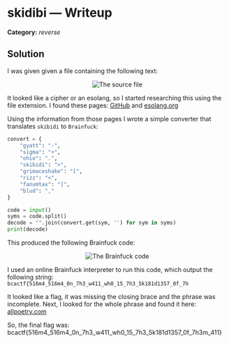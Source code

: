 # skidibi — Writeup

**Category:** *reverse*

## Solution

I was given given a file containing the following text:

<p align="center">
<img src="../../resources/BCACTF 6.0/skibidi1.png" alt="The source file"/>
</p>

It looked like a cipher or an esolang, so I started researching this using the file extension. I found these pages:  [GitHub](https://github.com/Gen-Alpha-Inc/skibidi-lang) and [esolang.org](https://esolangs.org/wiki/Gen_Alpha_Brainrot)

Using the information from those pages I wrote a simple converter that translates `skibidi` to `Brainfuck`:

```python
convert = {
	"gyatt": "-",
	"sigma": "+",
	"ohio": ".",
	"skibidi": ">",
	"grimaceshake": "[",
	"rizz": "<",
	"fanumtax": "]",
	"blud": ","
}

code = input()
syms = code.split()
decode = "".join(convert.get(sym, '') for sym in syms)
print(decode)
```

This produced the following Brainfuck code:

<p align="center">
<img src="../../resources/BCACTF 6.0/skibidi2.png" alt="The Brainfuck code"/>
</p>

I used an online Brainfuck interpreter to run this code, which output the following string: `bcactf{516m4_516m4_0n_7h3_w411_wh0_15_7h3_5k181d1357_0f_7h`

It looked like a flag, it was missing the closing brace and the phrase was incomplete. Next, I looked for the whole phrase and found it here: [allpoetry.com]([https://allpoetry.com/poem/18007983-sigma-sigma-on-the-wall](https://allpoetry.com/poem/18007983-sigma-sigma-on-the-wall)...-by-Gigasigma)

So, the final flag was: bcactf{516m4_516m4_0n_7h3_w411_wh0_15_7h3_5k181d1357_0f_7h3m_411}